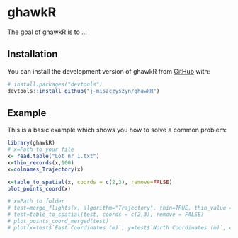 
# ghawkR

<!-- badges: start -->
<!-- badges: end -->

The goal of ghawkR is to ...

## Installation

You can install the development version of ghawkR from [GitHub](https://github.com/) with:

``` r
# install.packages("devtools")
devtools::install_github("j-miszczyszyn/ghawkR")
```

## Example

This is a basic example which shows you how to solve a common problem:

``` r
library(ghawkR)
# x=Path to your file
x= read.table("Lot_nr_1.txt")
x=thin_records(x,100)
x=colnames_Trajectory(x)

x=table_to_spatial(x, coords = c(2,3), remove=FALSE)
plot_points_coord(x)

# x=Path to folder
# test=merge_flights(x, algorithm="Trajectory", thin=TRUE, thin_value = 100)
# test=table_to_spatial(test, coords = c(2,3), remove = FALSE)
# plot_points_coord_merged(test)
# plot(x=test$`East Coordinates (m)`, y=test$`North Coordinates (m)`, col=test$FLIGHT)

```

